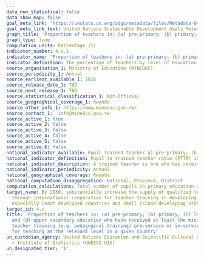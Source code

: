```yaml
---
data_non_statistical: false
data_show_map: false
goal_meta_link: 'https://unstats.un.org/sdgs/metadata/files/Metadata-04-0C-01.pdf '
goal_meta_link_text: United Nations Sustainable Development Goals Metadata (PDF 218 KB)
graph_title: 'Proportion of teachers in: (a) pre-primary; (b) primary; (c) lower secondary; and (d) upper secondary education who have received at least the minimum organized teacher training'
graph_type: line
computation_units: Percentage (%)
indicator_number: 4.c.1
indicator_name: 'Proportion of teachers in: (a) pre-primary; (b) primary; (c) lower secondary; and (d) upper secondary education who have received at least the minimum organized teacher training (e.g. pedagogical training) pre-service or in-service required for teaching at the relevant level in a given country'
indicator_definition: The percentage of teachers by level of education taught (pre-primary, primary, lower secondary and upper secondary education) who have received at least the minimum organized pedagogical teacher training pre-service and in-service required for teaching at the relevant level in a given country
source_organisation_1: Ministry of Education (MINEDUC)
source_periodicity_1: Annual
source_earliest_available_1: 2016
source_release_date_1: TBD
source_next_release_1: TBD
source_statistical_classification_1: Not-Official
source_geographical_coverage_1: Rwanda
source_other_info_1: https://www.mineduc.gov.rw/
source_contact_1:  info@mineduc.gov.rw
source_active_1: true
source_active_2: false
source_active_3: false
source_active_4: false
source_active_5: false
source_active_6: false
national_indicator_available: Pupil Trained teacher a) pre-primary; (b) primary; (c) lower secondary; and (d) upper secondary education
national_indicator_definition: Pupil to trained teacher ratio (PTTR) in a) pre-primary; (b) primary; (c) lower secondary; and (d) upper secondary education is the average number of pupils per trained teacher in a) pre-primary; (b) primary; (c) lower secondary; and (d) upper secondary education education in a given school year
national_indicator_description: A trained teacher is one who has received at least the minimum organized pedagogical teacher training pre-service and in-service required for teaching at the relevant level.
national_indicator_periodicity: Annual 
national_geographical_coverage: Rwanda
national_computation_disaggregation: National, Province, District
computation_calculations: Total number of pupils in primary education in year T divide Total number of trained teachers in primary education in year T
target_name: By 2030, substantially increase the supply of qualified teachers, including
  through international cooperation for teacher training in developing countries,
  especially least developed countries and small island developing States
target_id: 4.c
title: 'Proportion of teachers in: (a) pre-primary; (b) primary; (c) lower secondary;
  and (d) upper secondary education who have received at least the minimum organized
  teacher training (e.g. pedagogical training) pre-service or in-service required
  for teaching at the relevant level in a given country'
un_custodian_agency: United Nations Education and Scientific Cultural Organisation
  - Institute of Statistics (UNESCO-UIS)
un_designated_tier: '1'
---
```


